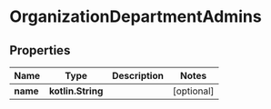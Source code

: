 
# OrganizationDepartmentAdmins

## Properties
Name | Type | Description | Notes
------------ | ------------- | ------------- | -------------
**name** | **kotlin.String** |  |  [optional]



